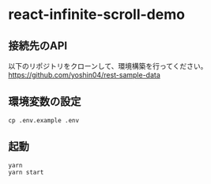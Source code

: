 # react-infinite-scroll-demo
## 接続先のAPI
以下のリポジトリをクローンして、環境構築を行ってください。
https://github.com/yoshin04/rest-sample-data

## 環境変数の設定
```
cp .env.example .env
```

## 起動
```
yarn
yarn start
```